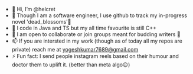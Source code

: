 - 👋 Hi, I’m @helcret
- 👀 Though I am a software engineer, I use github to track my in-progress novel 'dead_blossoms'🥀
- 🌱 I code in Java and TS but my all time favourite is still C++
- 💞️ I am open to collaborate or join groups meant for budding writers 📝  
- 📫 If you are intersted in my work (though as of today all my repos are private) reach me at yogeshkumar7689@gmail.com
- ⚡ Fun fact: I send people instagram reels based on their humour and doctor them to uplift it. (better than meta algo😉)

<!---
helcret/helcret is a ✨ special ✨ repository because its `README.md` (this file) appears on your GitHub profile.
You can click the Preview link to take a look at your changes.
--->
